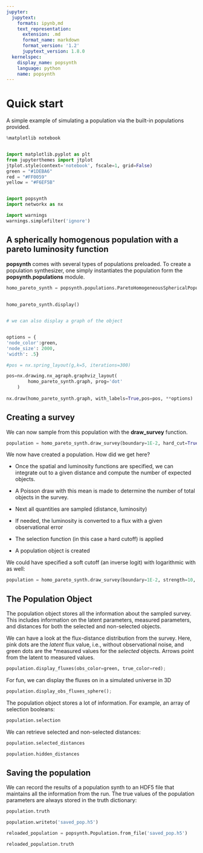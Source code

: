 ```yaml
---
jupyter:
  jupytext:
    formats: ipynb,md
    text_representation:
      extension: .md
      format_name: markdown
      format_version: '1.2'
      jupytext_version: 1.8.0
  kernelspec:
    display_name: popsynth
    language: python
    name: popsynth
---
```


# Quick start

A simple example of simulating a population via the built-in populations provided.

```python
%matplotlib notebook


import matplotlib.pyplot as plt
from jupyterthemes import jtplot
jtplot.style(context='notebook', fscale=1, grid=False)
green = "#1DEBA6"
red = "#FF0059"
yellow = "#F6EF5B"


import popsynth
import networkx as nx

import warnings
warnings.simplefilter('ignore')
```

## A spherically homogenous population with a pareto luminosity function

**popsynth** comes with several types of populations preloaded. To create a population synthesizer, one simply instantiates the population form the **popsynth.populations** module.

```python
homo_pareto_synth = popsynth.populations.ParetoHomogeneousSphericalPopulation(Lambda=0.25, # the density normalization
                                                                              Lmin=1, # lower bound on the LF
                                                                              alpha=2.) # index of the LF
homo_pareto_synth.display()


# we can also display a graph of the object


options = {
'node_color':green,
'node_size': 2000,
'width': .5}

#pos = nx.spring_layout(g,k=5, iterations=300)

```

```python
pos=nx.drawing.nx_agraph.graphviz_layout(
        homo_pareto_synth.graph, prog='dot'
    )
    
nx.draw(homo_pareto_synth.graph, with_labels=True,pos=pos, **options)


```

## Creating a survey


We can now sample from this population with the **draw_survey** function.

```python
population = homo_pareto_synth.draw_survey(boundary=1E-2, hard_cut=True, flux_sigma= 0.1,verbose=True)
```

We now have created a population. How did we get here?

* Once the spatial and luminosity functions are specified, we can integrate out to a given distance and compute the number of expected objects.

* A Poisson draw with this mean is made to determine the number of total objects in the survey.

* Next all quantities are sampled (distance, luminosity)

* If needed, the luminosity is converted to a flux with a given observational error

* The selection function (in this case a hard cutoff) is applied

* A population object is created

We could have specified a soft cutoff (an inverse logit) with logarithmic with as well:

```python
population = homo_pareto_synth.draw_survey(boundary=1E-2, strength=10, flux_sigma= 0.1,verbose=True)
```

## The Population Object

The population object stores all the information about the sampled survey. This includes information on the latent parameters, measured parameters, and distances for both the selected and non-selected objects.


We can have a look at the flux-distance distribution from the survey. Here, pink dots are the *latent* flux value, i.e., without observational noise, and green dots are the *measured values for the *selected* objects. Arrows point from the latent to measured values. 

```python
population.display_fluxes(obs_color=green, true_color=red);
```

For fun, we can display the fluxes on in a simulated universe in 3D

```python
population.display_obs_fluxes_sphere();
```

The population object stores a lot of information. For example, an array of selection booleans:

```python
population.selection
```

We can retrieve selected and non-selected distances:

```python
population.selected_distances
```

```python
population.hidden_distances
```

## Saving the population
We can record the results of a population synth to an HDF5 file that maintains all the information from the run. The true values of the population parameters are always stored in the truth dictionary:


```python
population.truth
```

```python
population.writeto('saved_pop.h5')
```

```python
reloaded_population = popsynth.Population.from_file('saved_pop.h5')
```

```python
reloaded_population.truth
```

```python

```
